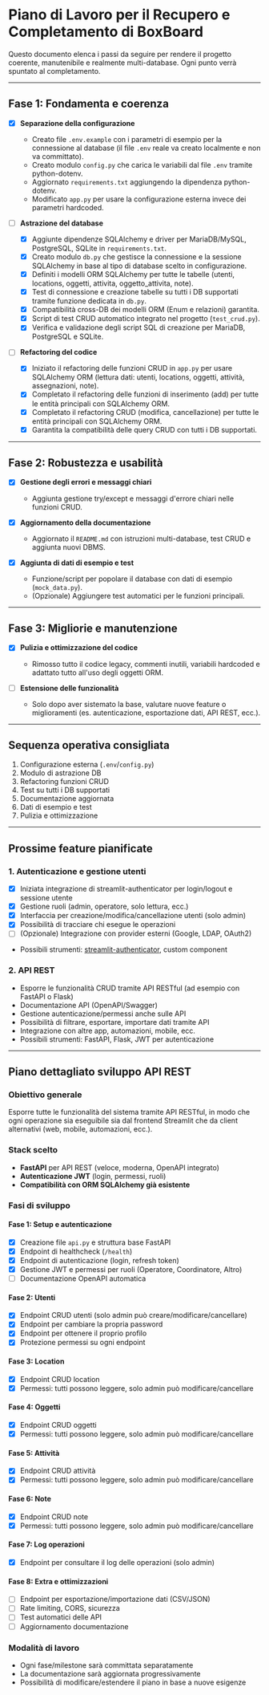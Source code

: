# Piano di Lavoro per il Recupero e Completamento di BoxBoard

Questo documento elenca i passi da seguire per rendere il progetto coerente, manutenibile e realmente multi-database. Ogni punto verrà spuntato al completamento.

---

## Fase 1: Fondamenta e coerenza
- [x] **Separazione della configurazione**
  - Creato file `.env.example` con i parametri di esempio per la connessione al database (il file `.env` reale va creato localmente e non va committato).
  - Creato modulo `config.py` che carica le variabili dal file `.env` tramite python-dotenv.
  - Aggiornato `requirements.txt` aggiungendo la dipendenza python-dotenv.
  - Modificato `app.py` per usare la configurazione esterna invece dei parametri hardcoded.

- [ ] **Astrazione del database**
  - [x] Aggiunte dipendenze SQLAlchemy e driver per MariaDB/MySQL, PostgreSQL, SQLite in `requirements.txt`.
  - [x] Creato modulo `db.py` che gestisce la connessione e la sessione SQLAlchemy in base al tipo di database scelto in configurazione.
  - [x] Definiti i modelli ORM SQLAlchemy per tutte le tabelle (utenti, locations, oggetti, attivita, oggetto_attivita, note).
  - [x] Test di connessione e creazione tabelle su tutti i DB supportati tramite funzione dedicata in `db.py`.
  - [x] Compatibilità cross-DB dei modelli ORM (Enum e relazioni) garantita.
  - [x] Script di test CRUD automatico integrato nel progetto (`test_crud.py`).
  - [x] Verifica e validazione degli script SQL di creazione per MariaDB, PostgreSQL e SQLite.

- [ ] **Refactoring del codice**
  - [x] Iniziato il refactoring delle funzioni CRUD in `app.py` per usare SQLAlchemy ORM (lettura dati: utenti, locations, oggetti, attività, assegnazioni, note).
  - [x] Completato il refactoring delle funzioni di inserimento (add) per tutte le entità principali con SQLAlchemy ORM.
  - [x] Completato il refactoring CRUD (modifica, cancellazione) per tutte le entità principali con SQLAlchemy ORM.
  - [x] Garantita la compatibilità delle query CRUD con tutti i DB supportati.

---

## Fase 2: Robustezza e usabilità
- [x] **Gestione degli errori e messaggi chiari**
  - Aggiunta gestione try/except e messaggi d'errore chiari nelle funzioni CRUD.

- [x] **Aggiornamento della documentazione**
  - Aggiornato il `README.md` con istruzioni multi-database, test CRUD e aggiunta nuovi DBMS.

- [x] **Aggiunta di dati di esempio e test**
  - Funzione/script per popolare il database con dati di esempio (`mock_data.py`).
  - (Opzionale) Aggiungere test automatici per le funzioni principali.

---

## Fase 3: Migliorie e manutenzione
- [x] **Pulizia e ottimizzazione del codice**
  - Rimosso tutto il codice legacy, commenti inutili, variabili hardcoded e adattato tutto all'uso degli oggetti ORM.

- [ ] **Estensione delle funzionalità**
  - Solo dopo aver sistemato la base, valutare nuove feature o miglioramenti (es. autenticazione, esportazione dati, API REST, ecc.).

---

## Sequenza operativa consigliata
1. Configurazione esterna (`.env`/`config.py`)
2. Modulo di astrazione DB
3. Refactoring funzioni CRUD
4. Test su tutti i DB supportati
5. Documentazione aggiornata
6. Dati di esempio e test
7. Pulizia e ottimizzazione 

---

## Prossime feature pianificate

### 1. Autenticazione e gestione utenti
- [x] Iniziata integrazione di streamlit-authenticator per login/logout e sessione utente
- [x] Gestione ruoli (admin, operatore, solo lettura, ecc.)
- [x] Interfaccia per creazione/modifica/cancellazione utenti (solo admin)
- [x] Possibilità di tracciare chi esegue le operazioni
- [ ] (Opzionale) Integrazione con provider esterni (Google, LDAP, OAuth2)
- Possibili strumenti: [streamlit-authenticator](https://github.com/mkhorasani/Streamlit-Authenticator), custom component

### 2. API REST
- Esporre le funzionalità CRUD tramite API RESTful (ad esempio con FastAPI o Flask)
- Documentazione API (OpenAPI/Swagger)
- Gestione autenticazione/permessi anche sulle API
- Possibilità di filtrare, esportare, importare dati tramite API
- Integrazione con altre app, automazioni, mobile, ecc.
- Possibili strumenti: FastAPI, Flask, JWT per autenticazione

---

## Piano dettagliato sviluppo API REST

### Obiettivo generale
Esporre tutte le funzionalità del sistema tramite API RESTful, in modo che ogni operazione sia eseguibile sia dal frontend Streamlit che da client alternativi (web, mobile, automazioni, ecc.).

### Stack scelto
- **FastAPI** per API REST (veloce, moderna, OpenAPI integrato)
- **Autenticazione JWT** (login, permessi, ruoli)
- **Compatibilità con ORM SQLAlchemy già esistente**

### Fasi di sviluppo

#### Fase 1: Setup e autenticazione
- [x] Creazione file `api.py` e struttura base FastAPI
- [x] Endpoint di healthcheck (`/health`)
- [x] Endpoint di autenticazione (login, refresh token)
- [x] Gestione JWT e permessi per ruoli (Operatore, Coordinatore, Altro)
- [ ] Documentazione OpenAPI automatica

#### Fase 2: Utenti
- [x] Endpoint CRUD utenti (solo admin può creare/modificare/cancellare)
- [x] Endpoint per cambiare la propria password
- [x] Endpoint per ottenere il proprio profilo
- [x] Protezione permessi su ogni endpoint

#### Fase 3: Location
- [x] Endpoint CRUD location
- [x] Permessi: tutti possono leggere, solo admin può modificare/cancellare

#### Fase 4: Oggetti
- [x] Endpoint CRUD oggetti
- [x] Permessi: tutti possono leggere, solo admin può modificare/cancellare

#### Fase 5: Attività
- [x] Endpoint CRUD attività
- [x] Permessi: tutti possono leggere, solo admin può modificare/cancellare

#### Fase 6: Note
- [x] Endpoint CRUD note
- [x] Permessi: tutti possono leggere, solo admin può modificare/cancellare

#### Fase 7: Log operazioni
- [x] Endpoint per consultare il log delle operazioni (solo admin)

#### Fase 8: Extra e ottimizzazioni
- [ ] Endpoint per esportazione/importazione dati (CSV/JSON)
- [ ] Rate limiting, CORS, sicurezza
- [ ] Test automatici delle API
- [ ] Aggiornamento documentazione

### Modalità di lavoro
- Ogni fase/milestone sarà committata separatamente
- La documentazione sarà aggiornata progressivamente
- Possibilità di modificare/estendere il piano in base a nuove esigenze 